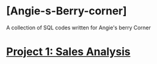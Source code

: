# [Angie-s-Berry-corner]
A collection of SQL codes written for Angie's berry Corner

# [Project 1: Sales Analysis](https://www.example.com)
